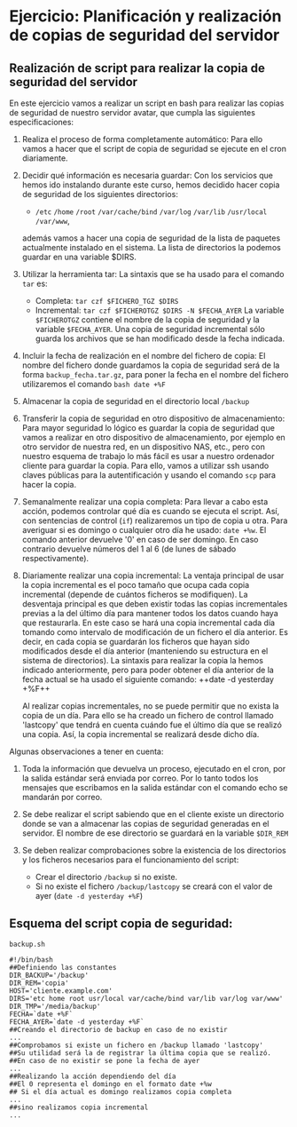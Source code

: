 # Ejercicio: Planificación y realización de copias de seguridad del servidor

## Realización de script para realizar la copia de seguridad del servidor

En este ejercicio vamos a realizar un script en bash para realizar las copias de seguridad de nuestro servidor avatar, que cumpla las siguientes especificaciones:  
  
1. Realiza el proceso de forma completamente automático: Para ello vamos a hacer que el script de copia de seguridad se ejecute en el cron diariamente.  
2. Decidir qué información es necesaria guardar: Con los servicios que hemos ido instalando durante este curso, hemos decidido hacer copia de seguridad de los siguientes directorios:  
  
    * `/etc` `/home` `/root` `/var/cache/bind` `/var/log` `/var/lib` `/usr/local` `/var/www`,  
    
    además vamos a hacer una copia de seguridad de la lista de paquetes actualmente instalado en el sistema. La lista de directorios la podemos guardar en una variable $DIRS.  
3. Utilizar la herramienta tar: La sintaxis que se ha usado para el comando `tar` es:  
    * Completa: `tar czf $FICHERO_TGZ $DIRS`
    * Incremental: `tar czf $FICHEROTGZ $DIRS -N $FECHA_AYER`
  La variable `$FICHEROTGZ` contiene el nombre de la copia de seguridad y la variable `$FECHA_AYER`. Una copia de seguridad incremental sólo guarda los archivos que se han modificado desde la fecha indicada.  
4. Incluir la fecha de realización en el nombre del fichero de copia: El nombre del fichero donde guardamos la copia de seguridad será de la forma `backup_fecha.tar.gz`, para poner la fecha en el nombre del fichero utilizaremos el comando `bash date +%F`
5. Almacenar la copia de seguridad en el directorio local `/backup`
6. Transferir la copia de seguridad en otro dispositivo de almacenamiento: Para mayor seguridad lo lógico es guardar la copia de seguridad que vamos a realizar en otro dispositivo de almacenamiento, por ejemplo en otro servidor de nuestra red, en un dispositivo NAS, etc., pero con nuestro esquema de trabajo lo más fácil es usar a nuestro ordenador cliente para guardar la copia. Para ello, vamos a utilizar ssh usando claves públicas para la autentificación y usando el comando `scp` para hacer la copia.
7. Semanalmente realizar una copia completa: Para llevar a cabo esta acción, podemos controlar qué día es cuando se ejecuta el script. Así, con sentencias de control (`if`) realizaremos un tipo de copia u otra. Para averiguar si es domingo o cualquier otro día he usado: `date +%w`. El comando anterior devuelve '0' en caso de ser domingo. En caso contrario devuelve números del 1 al 6 (de lunes de sábado respectivamente).  
8. Diariamente realizar una copia incremental: La ventaja principal de usar la copia incremental es el poco tamaño que ocupa cada copia incremental (depende de cuántos ficheros se modifiquen). La desventaja principal es que deben existir todas las copias incrementales previas a la del último día para mantener todos los datos cuando haya que restaurarla. En este caso se hará una copia incremental cada día tomando como intervalo de modificación de un fichero el día anterior. Es decir, en cada copia se guardarán los ficheros que hayan sido modificados desde el día anterior (manteniendo su estructura en el sistema de directorios). La sintaxis para realizar la copia la hemos indicado anteriormente, pero para poder obtener el día anterior de la fecha actual se ha usado el siguiente comando: ++date -d yesterday +%F++  

    Al realizar copias incrementales, no se puede permitir que no exista la copia de un día. Para ello se ha creado un fichero de control llamado 'lastcopy' que tendrá en cuenta cuándo fue el último día que se realizó una copia. Así, la copia incremental se realizará desde dicho día.
  
Algunas observaciones a tener en cuenta:  

1. Toda la información que devuelva un proceso, ejecutado en el cron, por la salida estándar será enviada por correo. Por lo tanto todos los mensajes que escribamos en la salida estándar con el comando echo se mandarán por correo.
2. Se debe realizar el script sabiendo que en el cliente existe un directorio donde se van a almacenar las copias de seguridad generadas en el servidor. El nombre de ese directorio se guardará en la variable `$DIR_REM`
3. Se deben realizar comprobaciones sobre la existencia de los directorios y los ficheros necesarios para el funcionamiento del script:

    * Crear el directorio `/backup` si no existe.
    * Si no existe el fichero `/backup/lastcopy` se creará con el valor de ayer (`date -d yesterday +%F`)

  
## Esquema del script copia de seguridad:
  
`backup.sh`

    #!/bin/bash
    ##Definiendo las constantes
    DIR_BACKUP='/backup'
    DIR_REM='copia'
    HOST='cliente.example.com'
    DIRS='etc home root usr/local var/cache/bind var/lib var/log var/www'
    DIR_TMP='/media/backup'
    FECHA=`date +%F`
    FECHA_AYER=`date -d yesterday +%F`
    ##Creando el directorio de backup en caso de no existir
    ...
    ##Comprobamos si existe un fichero en /backup llamado 'lastcopy'
    ##Su utilidad será la de registrar la última copia que se realizó.
    ##En caso de no existir se pone la fecha de ayer
    ...
    ##Realizando la acción dependiendo del día
    ##El 0 representa el domingo en el formato date +%w
    ## Si el día actual es domingo realizamos copia completa
    ...
    ##sino realizamos copia incremental
    ...